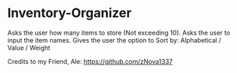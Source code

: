 # Inventory-Organizer

Asks the user how many items to store (Not exceeding 10).
Asks the user to input the item names.
Gives the user the option to Sort by:
Alphabetical / Value / Weight

Credits to my Friend, Ale: https://github.com/zNova1337
